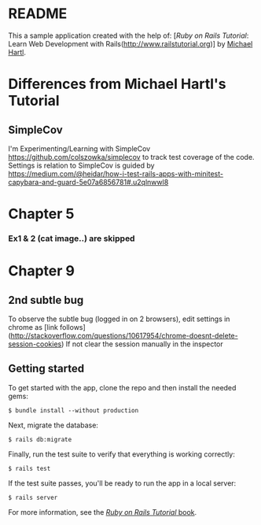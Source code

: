 # README

This a sample application created with the help of:
[*Ruby on Rails Tutorial*: Learn Web Development with Rails(http://www.railstutorial.org)]
by [Michael Hartl](http://www.michaelhartl.com/).

# Differences from Michael Hartl's Tutorial

## SimpleCov
I'm Experimenting/Learning with SimpleCov https://github.com/colszowka/simplecov
to track test coverage of the code.
Settings is relation to SimpleCov is guided by https://medium.com/@heidar/how-i-test-rails-apps-with-minitest-capybara-and-guard-5e07a6856781#.u2qlnwwl8

# Chapter 5
### Ex1 & 2 (cat image..) are skipped

# Chapter 9
## 2nd subtle bug
To observe the subtle bug (logged in on 2 browsers), edit settings in chrome as
[link follows]
(http://stackoverflow.com/questions/10617954/chrome-doesnt-delete-session-cookies)
If not clear the session manually in the inspector
## Getting started

To get started with the app, clone the repo and then install the needed gems:

```
$ bundle install --without production
```

Next, migrate the database:

```
$ rails db:migrate
```

Finally, run the test suite to verify that everything is working correctly:

```
$ rails test
```

If the test suite passes, you'll be ready to run the app in a local server:

```
$ rails server
```

For more information, see the
[*Ruby on Rails Tutorial* book](http://www.railstutorial.org/book).
